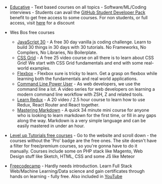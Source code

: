 - [Educative](https://www.educative.io/unlimited?aff=xk40) - Text based courses on all topics - Software/ML/Coding interviews - Students can avail the [GitHub Student Developer Pack](https://github.com/dkp1903/freesources/blob/main/GitHubStudentDevPack.md) benefit to get free access to some courses. For non students, or full access, visit [here](https://www.educative.io/unlimited?aff=xk40) for a discount
- Wes Bos free courses
  - [JavaScript 30](https://javaScript30.com) - A free 30 day vanilla js coding challenge. Learn to build 30 things in 30 days with 30 tutorials. No Frameworks, No Compilers, No Libraries, No Boilerplate.
  - [CSS Grid](https://cssgrid.io) - A free 25 video course on all there is to learn about CSS Grid! We start with CSS Grid fundamentals and end with some real-world examples.
  - [Flexbox](https://flexbox.io) - Flexbox sure is tricky to learn. Get a grasp on flexbox while learning both the fundamentals and real world applications.
  - [Command Line Power User](https://commandlinepoweruser.com) - As web developers, we use the command line a lot. A video series for web developers on learning a modern command line workflow with ZSH, Z and related tools.
  - [Learn Redux](https://learnredux.com) - A 20 video / 2.5 hour course to learn how to use Redux, React Router and React together.
  - [Mastering Markdown](https://masteringmarkdown.com) - A quick 34 minute mini course for anyone who is looking to learn markdown for the first time, or fill in any gaps along the way. Markdown is a very simple language and can be easily mastered in under an hour.

- [Level up Tutorials free courses](https://leveluptutorials.com/tutorials) - Go to the website and scroll down - the courses without the 'Pro' badge are the free ones. The site doesn't have a filter for free/premium courses, so you're gonna have to do it manually. Courses include some on PHP stack like Magento, Web Design stuff like Sketch, HTML, CSS and some JS like Meteor

- [Freecodecamp](https://freecodecamp.org) - Hardly needs introduction. Learn Full Stack Web/Machine Learning/Data science and gain certificates through hands on learning - fully free. Also included in [YouTube](https://github.com/dkp1903/freesources/blob/main/YouTube.md)
